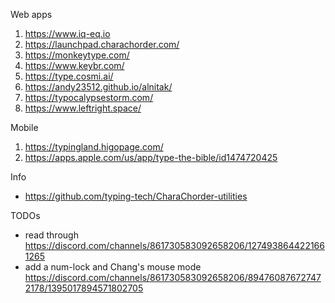 Web apps
1. https://www.iq-eq.io
1. https://launchpad.charachorder.com/
1. https://monkeytype.com/
1. https://www.keybr.com/
1. https://type.cosmi.ai/
1. https://andy23512.github.io/alnitak/
1. https://typocalypsestorm.com/
1. https://www.leftright.space/

Mobile
1. https://typingland.higopage.com/
2. https://apps.apple.com/us/app/type-the-bible/id1474720425

Info
- https://github.com/typing-tech/CharaChorder-utilities

TODOs
- read through https://discord.com/channels/861730583092658206/1274938644221661265
- add a num-lock and Chang's mouse mode https://discord.com/channels/861730583092658206/894760876727472178/1395017894571802705
